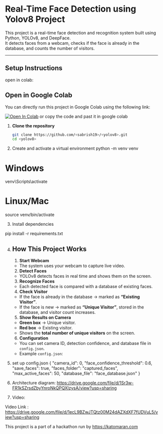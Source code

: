 # Real-Time Face Detection using Yolov8 Project

This project is a real-time face detection and recognition system built using Python, YOLOv8, and DeepFace.  
It detects faces from a webcam, checks if the face is already in the database, and counts the number of  visitors.

---

## Setup Instructions
open in colab:
## Open in Google Colab

You can directly run this project in Google Colab using the following link:

[![Open In Colab](https://colab.research.google.com/assets/colab-badge.svg)](https://colab.research.google.com/github/Sabrish19/yolov8/blob/main/facedetection_Yolov8.ipynb)
or 
copy the code and past it in google colab
1. **Clone the repository**
   ```bash
   git clone https://github.com/<sabrish19>/<yolov8>.git
   cd <yolov8>
2. Create and activate a virtual environment
python -m venv venv
# Windows
venv\Scripts\activate
# Linux/Mac
source venv/bin/activate

3. Install dependencies

pip install -r requirements.txt

4. ## How This Project Works

   1. **Start Webcam**  
   - The system uses your webcam to capture live video.

   2. **Detect Faces**  
   - YOLOv8 detects faces in real time and shows them on the screen.

   3. **Recognize Faces**  
   - Each detected face is compared with a database of existing faces.

   4. **Check Visitor**  
   - If the face is already in the database → marked as **“Existing Visitor”**.  
   - If the face is new → marked as **“Unique Visitor”**, stored in the database, and visitor count increases.

   5. **Show Results on Camera**  
   - **Green box** → Unique visitor.  
   - **Red box** → Existing visitor.  
   - Shows the **total number of unique visitors** on the screen.

   6. **Configuration**  
   - You can set camera ID, detection confidence, and database file in `config.json`.  
   - Example `config.json`:

5. set up config.json
{
    "camera_id": 0,
    "face_confidence_threshold": 0.6,
    "save_faces": true,
    "faces_folder": "captured_faces",
    "max_active_faces": 50,
    "database_file": "face_database.json"
}

6. Architecture diagram:
https://drive.google.com/file/d/1Sr3w-FR1kSZrsdZbyYnroNkQPQXlzysA/view?usp=sharing

7. Video:

Video Link : https://drive.google.com/file/d/1ecL9BZwJTQtz00M24dAZXdXF7fUDVuL5/view?usp=sharing

This project is a part of a hackathon run by https://katomaran.com
